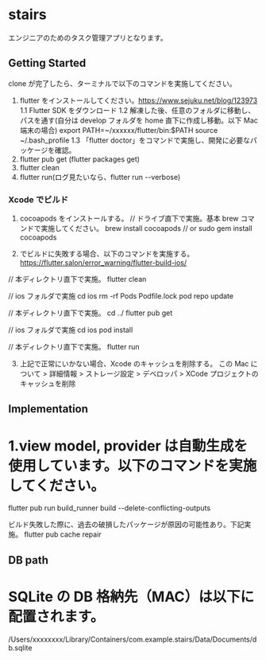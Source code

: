 # stairs

エンジニアのためのタスク管理アプリとなります。

## Getting Started

clone が完了したら、ターミナルで以下のコマンドを実施してください。

1. flutter をインストールしてください。https://www.sejuku.net/blog/123973
   1.1 Flutter SDK をダウンロード
   1.2 解凍した後、任意のフォルダに移動し、パスを通す(自分は develop フォルダを home 直下に作成し移動。以下 Mac 端末の場合)
   export PATH=~/xxxxxx/flutter/bin:$PATH
   source ~/.bash_profile
   1.3 「flutter doctor」をコマンドで実施し、開発に必要なパッケージを確認。
2. flutter pub get (flutter packages get)
3. flutter clean
4. flutter run(ログ見たいなら、flutter run --verbose)

### Xcode でビルド

1. cocoapods をインストールする。
   // ドライブ直下で実施。基本 brew コマンドで実施してください。
   brew install cocoapods
   // or
   sudo gem install cocoapods

2. でビルドに失敗する場合、以下のコマンドを実施する。
   https://flutter.salon/error_warning/flutter-build-ios/

// 本ディレクトリ直下で実施。
flutter clean

// ios フォルダで実施
cd ios
rm -rf Pods Podfile.lock
pod repo update

// 本ディレクトリ直下で実施。
cd ../
flutter pub get

// ios フォルダで実施
cd ios
pod install

// 本ディレクトリ直下で実施。
flutter run

3. 上記で正常にいかない場合、Xcode のキャッシュを削除する。
   この Mac について > 詳細情報 > ストレージ設定 > デベロッパ > XCode プロジェクトのキャッシュを削除

## Implementation

# 1.view model, provider は自動生成を使用しています。以下のコマンドを実施してください。

flutter pub run build_runner build --delete-conflicting-outputs

ビルド失敗した際に、過去の破損したパッケージが原因の可能性あり。下記実施。
flutter pub cache repair

## DB path

# SQLite の DB 格納先（MAC）は以下に配置されます。

/Users/xxxxxxxx/Library/Containers/com.example.stairs/Data/Documents/db.sqlite
